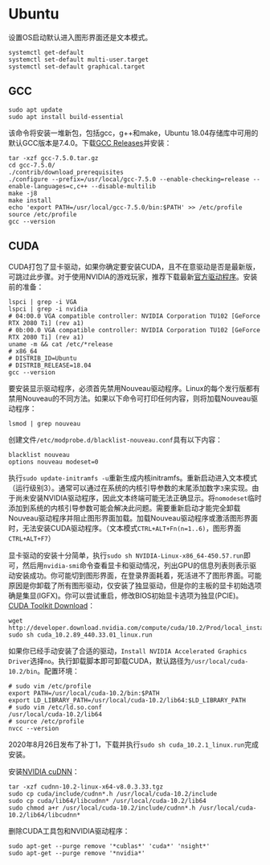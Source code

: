 # Ubuntu
设置OS启动默认进入图形界面还是文本模式。
```
systemctl get-default
systemctl set-default multi-user.target
systemctl set-default graphical.target
```

## GCC
```
sudo apt update
sudo apt install build-essential
```

该命令将安装一堆新包，包括gcc，g++和make，Ubuntu 18.04存储库中可用的默认GCC版本是7.4.0。下载[GCC Releases](https://gcc.gnu.org/releases.html)并安装：
```
tar -xzf gcc-7.5.0.tar.gz
cd gcc-7.5.0/
./contrib/download_prerequisites
./configure --prefix=/usr/local/gcc-7.5.0 --enable-checking=release --enable-languages=c,c++ --disable-multilib
make -j8
make install
echo 'export PATH=/usr/local/gcc-7.5.0/bin:$PATH' >> /etc/profile
source /etc/profile
gcc --version
```

## CUDA
CUDA打包了显卡驱动，如果你确定要安装CUDA，且不在意驱动是否是最新版，可跳过此步骤。对于使用NVIDIA的游戏玩家，推荐下载最新[官方驱动程序](https://www.nvidia.com/Download/index.aspx)。安装前的准备：
```
lspci | grep -i VGA
lspci | grep -i nvidia
# 04:00.0 VGA compatible controller: NVIDIA Corporation TU102 [GeForce RTX 2080 Ti] (rev a1)
# 0b:00.0 VGA compatible controller: NVIDIA Corporation TU102 [GeForce RTX 2080 Ti] (rev a1)
uname -m && cat /etc/*release
# x86_64
# DISTRIB_ID=Ubuntu
# DISTRIB_RELEASE=18.04
gcc --version
```

要安装显示驱动程序，必须首先禁用Nouveau驱动程序。Linux的每个发行版都有禁用Nouveau的不同方法。如果以下命令可打印任何内容，则将加载Nouveau驱动程序：
```
lsmod | grep nouveau
```

创建文件`/etc/modprobe.d/blacklist-nouveau.conf`具有以下内容：
```
blacklist nouveau
options nouveau modeset=0
```

执行`sudo update-initramfs -u`重新生成内核initramfs。重新启动进入文本模式（运行级别3）。通常可以通过在系统的内核引导参数的末尾添加数字`3`来实现。由于尚未安装NVIDIA驱动程序，因此文本终端可能无法正确显示。将`nomodeset`临时添加到系统的内核引导参数可能会解决此问题。需要重新启动才能完全卸载Nouveau驱动程序并阻止图形界面加载。加载Nouveau驱动程序或激活图形界面时，无法安装CUDA驱动程序。（文本模式`CTRL+ALT+Fn(n=1..6)`，图形界面`CTRL+ALT+F7`）

显卡驱动的安装十分简单，执行`sudo sh NVIDIA-Linux-x86_64-450.57.run`即可，然后用`nvidia-smi`命令查看显卡和驱动情况，列出GPU的信息列表则表示驱动安装成功。你可能切到图形界面，在登录界面耗着，死活进不了图形界面。可能原因是你卸载了所有图形驱动，仅安装了独显驱动，但是你的主板的显卡初始选项确是集显(IGFX)。你可以尝试重启，修改BIOS初始显卡选项为独显(PCIE)。[CUDA Toolkit Download](https://developer.nvidia.com/cuda-downloads)：
```
wget http://developer.download.nvidia.com/compute/cuda/10.2/Prod/local_installers/cuda_10.2.89_440.33.01_linux.run
sudo sh cuda_10.2.89_440.33.01_linux.run
```

如果你已经手动安装了合适的驱动，`Install NVIDIA Accelerated Graphics Driver`选择`no`。执行卸载脚本即可卸载CUDA，默认路径为`/usr/local/cuda-10.2/bin`。配置环境：
```
# sudo vim /etc/profile
export PATH=/usr/local/cuda-10.2/bin:$PATH
export LD_LIBRARY_PATH=/usr/local/cuda-10.2/lib64:$LD_LIBRARY_PATH
# sudo vim /etc/ld.so.conf
/usr/local/cuda-10.2/lib64
# source /etc/profile
nvcc --version
```

2020年8月26日发布了补丁1，下载并执行`sudo sh cuda_10.2.1_linux.run`完成安装。

安装[NVIDIA cuDNN](https://developer.nvidia.com/cudnn)：
```
tar -xzf cudnn-10.2-linux-x64-v8.0.3.33.tgz
sudo cp cuda/include/cudnn*.h /usr/local/cuda-10.2/include
sudo cp cuda/lib64/libcudnn* /usr/local/cuda-10.2/lib64
sudo chmod a+r /usr/local/cuda-10.2/include/cudnn*.h /usr/local/cuda-10.2/lib64/libcudnn*
```

删除CUDA工具包和NVIDIA驱动程序：
```
sudo apt-get --purge remove '*cublas*' 'cuda*' 'nsight*'
sudo apt-get --purge remove '*nvidia*'
```
